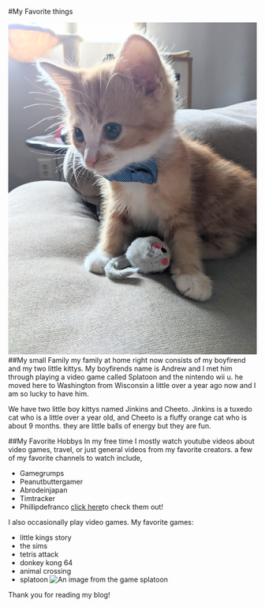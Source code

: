 #My Favorite things


![An image of my cat](cheeto.jpg)
##My small Family
my family at home right now consists of my boyfirend and my two little kittys. My boyfirends name is Andrew and I met him through playing a video game called Splatoon and the nintendo wii u. he moved here to Washington from Wisconsin a little over a year ago now and I am so lucky to have him.

We have two little boy kittys named Jinkins and Cheeto. Jinkins is a tuxedo cat who is a little over a year old, and Cheeto is a fluffy orange cat who is about 9 months. they are little balls of energy but they are fun.

##My Favorite Hobbys
In my free time I mostly watch youtube videos about video games, travel, or just general videos from my favorite creators. a few of my favorite channels to watch include,
* Gamegrumps
* Peanutbuttergamer
* Abrodeinjapan
* Timtracker
* Phillipdefranco
[click here](http://youtube.com)to check them out!

I also occasionally play video games.
My favorite games:
* little kings story
* the sims
* tetris attack
* donkey kong 64
* animal crossing
* splatoon
![An image from the game splatoon](https://www.videogameschronicle.com/files/2019/03/hero-title-cover.jpg)

Thank you for reading my blog!